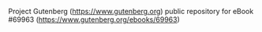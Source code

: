 Project Gutenberg (https://www.gutenberg.org) public repository for
eBook #69963 (https://www.gutenberg.org/ebooks/69963)
